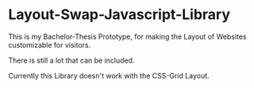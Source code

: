 # Layout-Swap-Javascript-Library

This is my Bachelor-Thesis Prototype, for making the Layout of Websites customizable for visitors.

There is still a lot that can be included.

Currently this Library doesn't work with the CSS-Grid Layout.
